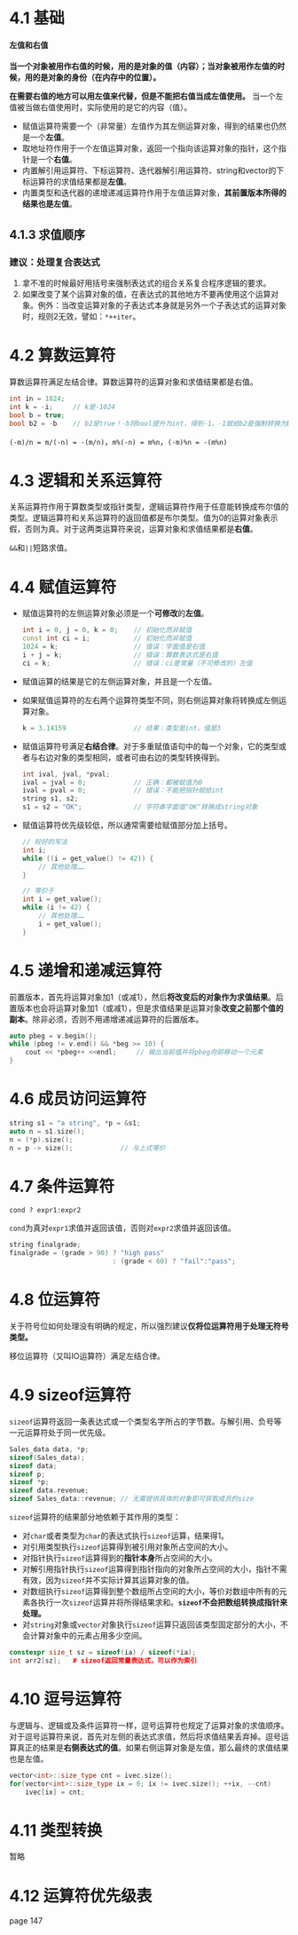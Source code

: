 

# 4.1 基础

#### 左值和右值

**当一个对象被用作右值的时候，用的是对象的值（内容）；当对象被用作左值的时候，用的是对象的身份（在内存中的位置）。**

**在需要右值的地方可以用左值来代替，但是不能把右值当成左值使用。** 当一个左值被当做右值使用时，实际使用的是它的内容（值）。

- 赋值运算符需要一个（非常量）左值作为其左侧运算对象，得到的结果也仍然是一个**左值**。
- 取地址符作用于一个左值运算对象，返回一个指向该运算对象的指针，这个指针是一个**右值**。
- 内置解引用运算符、下标运算符、迭代器解引用运算符、string和vector的下标运算符的求值结果都是**左值**。
- 内置类型和迭代器的递增递减运算符作用于左值运算对象，**其前置版本所得的结果也是左值**。

## 4.1.3 求值顺序

### 建议：处理复合表达式

1. 拿不准的时候最好用括号来强制表达式的组合关系复合程序逻辑的要求。
2. 如果改变了某个运算对象的值，在表达式的其他地方不要再使用这个运算对象。例外：当改变运算对象的子表达式本身就是另外一个子表达式的运算对象时，规则2无效，譬如：`*++iter`。


# 4.2 算数运算符

算数运算符满足左结合律。算数运算符的运算对象和求值结果都是右值。

```c++
int in = 1024;
int k = -i;     // k是-1024
bool b = true;
bool b2 = -b    // b2是true！-b将bool提升为int，得到-1，-1赋给b2是强制转换为bool类型，得到true
```

`(-m)/n = m/(-n) = -(m/n)`，`m%(-n) = m%n`，`(-m)%n = -(m%n)`


# 4.3 逻辑和关系运算符

关系运算符作用于算数类型或指针类型，逻辑运算符作用于任意能转换成布尔值的类型。逻辑运算符和关系运算符的返回值都是布尔类型。值为0的运算对象表示假，否则为真。对于这两类运算符来说，运算对象和求值结果都是**右值**。

`&&`和`||`短路求值。


# 4.4 赋值运算符

- 赋值运算符的左侧运算对象必须是一个**可修改**的**左值**。

    ```c++
    int i = 0, j = 0, k = 0;    // 初始化而非赋值
    const int ci = i;           // 初始化而非赋值
    1024 = k;                   // 错误：字面值是右值
    i + j = k;                  // 错误：算数表达式是右值
    ci = k;                     // 错误：ci是常量（不可修改的）左值
    ```

- 赋值运算的结果是它的左侧运算对象，并且是一个左值。

- 如果赋值运算符的左右两个运算符类型不同，则右侧运算对象将转换成左侧运算对象。
    ```c++
    k = 3.14159                 // 结果：类型是int，值是3
    ```

- 赋值运算符号满足**右结合律**。对于多重赋值语句中的每一个对象，它的类型或者与右边对象的类型相同，或者可由右边的类型转换得到。
  
    ```c++
    int ival, jval, *pval;
    ival = jval = 0;            // 正确：都被赋值为0
    ival = pval = 0;            // 错误：不能把指针赋给int
    string s1, s2;
    s1 = s2 = "OK";             // 字符串字面值"OK"转换成string对象
    ```

- 赋值运算符优先级较低，所以通常需要给赋值部分加上括号。

    ```c++
    // 较好的写法
    int i;
    while ((i = get_value() != 42)) {
        // 其他处理……
    }

    // 等价于
    int i = get_value();
    while (i != 42) {
        // 其他处理……
        i = get_value();
    }
    ```

# 4.5 递增和递减运算符

前置版本，首先将运算对象加1（或减1），然后**将改变后的对象作为求值结果**。后置版本也会将运算对象加1（或减1），但是求值结果是运算对象**改变之前那个值的副本**。除非必须，否则不用递增递减运算符的后置版本。

```c++
auto pbeg = v.begin();
while (pbeg != v.end() && *beg >= 10) {
    cout << *pbeg++ <<endl;     // 输出当前值并将pbeg向前移动一个元素
}
```

# 4.6 成员访问运算符

```c++
string s1 = "a string", *p = &s1;
auto n = s1.size();
n = (*p).size();
n = p -> size();            // 与上式等价     
```

# 4.7 条件运算符

`cond ? expr1:expr2`

`cond`为真对`expr1`求值并返回该值，否则对`expr2`求值并返回该值。

```c++
string finalgrade;
finalgrade = (grade > 90) ? "high pass"
                          : (grade < 60) ? "fail":"pass";
```


# 4.8 位运算符

关于符号位如何处理没有明确的规定，所以强烈建议**仅将位运算符用于处理无符号类型。**

移位运算符（又叫IO运算符）满足左结合律。


# 4.9 sizeof运算符

`sizeof`运算符返回一条表达式或一个类型名字所占的字节数。与解引用、负号等一元运算符处于同一优先级。

```c++
Sales_data data, *p;
sizeof(Sales_data);
sizeof data;
sizeof p;
sizeof *p;
sizeof data.revenue;
sizeof Sales_data::revenue; // 无需提供具体的对象即可获取成员的size
```

`sizeof`运算符的结果部分地依赖于其作用的类型：

- 对`char`或者类型为`char`的表达式执行`sizeof`运算，结果得1。
- 对引用类型执行`sizeof`运算得到被引用对象所占空间的大小。
- 对指针执行`sizeof`运算得到的**指针本身**所占空间的大小。
- 对解引用指针执行`sizeof`运算得到指针指向的对象所占空间的大小，指针不需有效，因为`sizeof`并不实际计算其运算对象的值。
- 对数组执行`sizeof`运算得到整个数组所占空间的大小，等价对数组中所有的元素各执行一次`sizeof`运算并将所得结果求和。**`sizeof`不会把数组转换成指针来处理。**
- 对`string`对象或`vector`对象执行`sizeof`运算只返回该类型固定部分的大小，不会计算对象中的元素占用多少空间。

```c++
constexpr size_t sz = sizeof(ia) / sizeof(*ia);
int arr2[sz];   # sizeof返回常量表达式，可以作为索引
```

# 4.10  逗号运算符

与逻辑与、逻辑或及条件运算符一样，逗号运算符也规定了运算对象的求值顺序。对于逗号运算符来说，首先对左侧的表达式求值，然后将求值结果丢弃掉。逗号运算真正的结果是**右侧表达式的值**。如果右侧运算对象是左值，那么最终的求值结果也是左值。

```c++
vector<int>::size_type cnt = ivec.size();
for(vector<int>::size_type ix = 0; ix != ivec.size(); ++ix, --cnt)
    ivec[ix] = cnt;
```

# 4.11 类型转换

暂略

# 4.12 运算符优先级表

page 147
